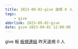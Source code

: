 ```yaml
---
title: 2023-09-02-give 違規 0 人
tags:
    - give
abbrlink: 2023-09-02-give
date: give-2023-09-02 12:00:00
---
```

give 板 [板規連結](https://www.ptt.cc/bbs/give/M.1612495900.A.C32.html)
昨天違規 0 人
